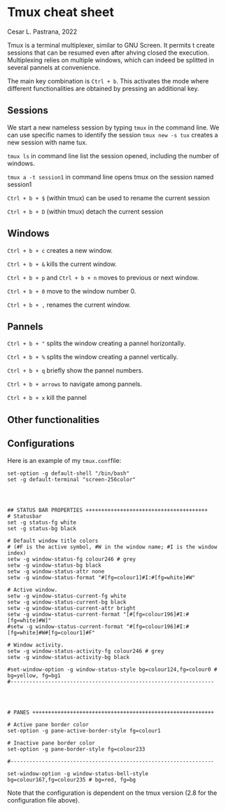 # Tmux cheat sheet

Cesar L. Pastrana, 2022


Tmux is a terminal multiplexer, similar to GNU Screen. It permits t create sessions that can be resumed even after ahving closed the execution. Multiplexing relies on multiple windows, which can indeed be splitted in several pannels at convenience.

The main key combination is `Ctrl + b`. This activates the mode where different functionalities are obtained by pressing an additional key.

## Sessions 
We start a new nameless session by typing `tmux` in the command line. We can use specific names to identify the session
`tmux new -s tux` creates a new session with name tux.

`tmux ls` in command line list the session opened, including the number of windows.

`tmux a -t session1` in command line opens tmux on the session named session1

`Ctrl + b + $` (within tmux) can be used to rename the current session

`Ctrl + b + D` (within tmux) detach the current session


## Windows
`Ctrl + b + c` creates a new window.

`Ctrl + b + &` kills the current window.

`Ctrl + b + p` and  `Ctrl + b + n` moves to previous or next window.

`Ctrl + b + 0` move to the window number 0.

`Ctrl + b + ,` renames the current window.


## Pannels
`Ctrl + b + "` splits the window creating a pannel horizontally.

`Ctrl + b + %` splits the window creating a pannel vertically.

`Ctrl + b + q` briefly show the pannel numbers.

`Ctrl + b + arrows` to navigate among pannels.

`Ctrl + b + x` kill the pannel

## Other functionalities



## Configurations
Here is an example of my `tmux.conf`file:

```
set-option -g default-shell "/bin/bash"
set -g default-terminal "screen-256color"




## STATUS BAR PROPERTIES +++++++++++++++++++++++++++++++++++++++
# Statusbar 
set -g status-fg white
set -g status-bg black

# Default window title colors
# (#F is the active symbol, #W in the window name; #I is the window index)
setw -g window-status-fg colour246 # grey
setw -g window-status-bg black
setw -g window-status-attr none
setw -g window-status-format "#[fg=colour1]#I:#[fg=white]#W"
 
# Active window.
setw -g window-status-current-fg white
setw -g window-status-current-bg black
setw -g window-status-current-attr bright
setw -g window-status-current-format "[#[fg=colour196]#I:#[fg=white]#W]"
#setw -g window-status-current-format "#[fg=colour196]#I:#[fg=white]#W#[fg=colour1]#F"

# Window activity.
setw -g window-status-activity-fg colour246 # grey
setw -g window-status-activity-bg black
 
#set-window-option -g window-status-style bg=colour124,fg=colour0 # bg=yellow, fg=bg1
#-----------------------------------------------------------------




# PANES ++++++++++++++++++++++++++++++++++++++++++++++++++++++++++

# Active pane border color
set-option -g pane-active-border-style fg=colour1

# Inactive pane border color
set-option -g pane-border-style fg=colour233

#-----------------------------------------------------------------

set-window-option -g window-status-bell-style bg=colour167,fg=colour235 # bg=red, fg=bg
```

Note that the configuration is dependent on the tmux version (2.8 for the configuration file above).
